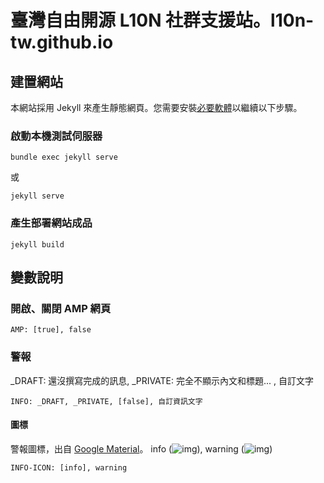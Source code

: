 # 臺灣自由開源 L10N 社群支援站。l10n-tw.github.io

## 建置網站

本網站採用 Jekyll 來產生靜態網頁。您需要安裝[必要軟體](https://jekyllrb.com/docs/installation/)以繼續以下步驟。

### 啟動本機測試伺服器

```shell
bundle exec jekyll serve
```

或

```shell
jekyll serve
```

### 產生部署網站成品

```shell
jekyll build
```

## 變數說明

### 開啟、關閉 AMP 網頁

```
AMP: [true], false 
```

### 警報

_DRAFT: 還沒撰寫完成的訊息,  _PRIVATE: 完全不顯示內文和標題... , 自訂文字

```
INFO: _DRAFT, _PRIVATE, [false], 自訂資訊文字
```
#### 圖標
警報圖標，出自 [Google Material](https://material.io/)。
info (![img](https://fonts.gstatic.com/s/i/materialicons/info/v7/24px.svg)), 
warning (![img](https://fonts.gstatic.com/s/i/materialiconsoutlined/warning/v5/24px.svg))
```
INFO-ICON: [info], warning
```
